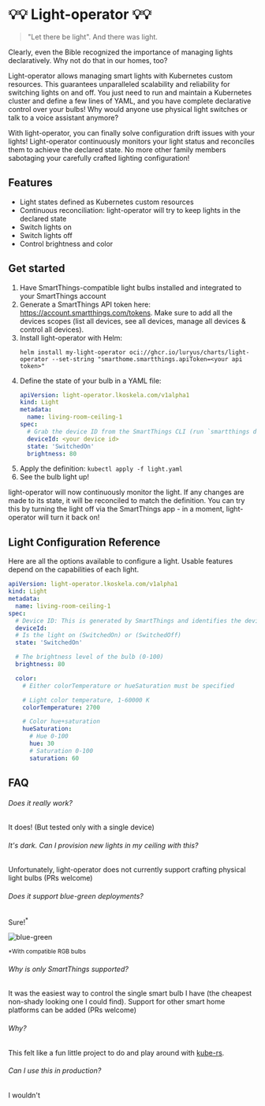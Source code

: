 
# 💡💡 Light-operator 💡💡

> "Let there be light". And there was light.

Clearly, even the Bible recognized the importance of managing lights declaratively. Why not do that in our homes, too?

Light-operator allows managing smart lights with Kubernetes custom resources. This guarantees unparalleled scalability and reliability for switching lights on and off. You just need to run and maintain a Kubernetes cluster and define a few lines of YAML, and you have complete declarative control over your bulbs! Why would anyone use physical light switches or talk to a voice assistant anymore?

With light-operator, you can finally solve configuration drift issues with your lights! Light-operator continuously monitors your light status and reconciles them to achieve the declared state. No more other family members sabotaging your carefully crafted lighting configuration!


## Features

- Light states defined as Kubernetes custom resources
- Continuous reconciliation: light-operator will try to keep lights in the declared state
- Switch lights on
- Switch lights off
- Control brightness and color


## Get started

1. Have SmartThings-compatible light bulbs installed and integrated to your SmartThings account
2. Generate a SmartThings API token here: https://account.smartthings.com/tokens. Make sure to add all the devices scopes (list all devices, see all devices, manage all devices & control all devices).
3. Install light-operator with Helm:
    ```
    helm install my-light-operator oci://ghcr.io/luryus/charts/light-operator --set-string "smarthome.smartthings.apiToken=<your api token>"
    ```
4. Define the state of your bulb in a YAML file:
    ```yaml
    apiVersion: light-operator.lkoskela.com/v1alpha1
    kind: Light
    metadata:
      name: living-room-ceiling-1
    spec:
      # Grab the device ID from the SmartThings CLI (run `smartthings devices`)
      deviceId: <your device id>
      state: 'SwitchedOn'
      brightness: 80
    ```
5. Apply the definition: `kubectl apply -f light.yaml`
6. See the bulb light up!

light-operator will now continuously monitor the light. If any changes are made to its state, it will be reconciled to match the definition. You can try this by turning the light off via the SmartThings app - in a moment, light-operator will turn it back on!


## Light Configuration Reference
Here are all the options available to configure a light. Usable features depend on the capabilities of each light.
```yaml
apiVersion: light-operator.lkoskela.com/v1alpha1
kind: Light
metadata:
  name: living-room-ceiling-1
spec:
  # Device ID: This is generated by SmartThings and identifies the device
  deviceId:
  # Is the light on (SwitchedOn) or (SwitchedOff)
  state: 'SwitchedOn'

  # The brightness level of the bulb (0-100)
  brightness: 80

  color:
    # Either colorTemperature or hueSaturation must be specified

    # Light color temperature, 1-60000 K
    colorTemperature: 2700

    # Color hue+saturation
    hueSaturation:
      # Hue 0-100
      hue: 30
      # Saturation 0-100
      saturation: 60
```


## FAQ

###### Does it really work?
It does! (But tested only with a single device)

###### It's dark. Can I provision new lights in my ceiling with this?
Unfortunately, light-operator does not currently support crafting physical light bulbs (PRs welcome)

###### Does it support blue-green deployments?
Sure!<sup>*</sup>

![blue-green](https://github.com/luryus/light-operator/assets/287814/0e14161f-fc4f-4bf8-ba9f-c75bd22f542c)


<sup>*With compatible RGB bulbs</sup>

###### Why is only SmartThings supported?
It was the easiest way to control the single smart bulb I have (the cheapest non-shady looking one I could find). Support for other smart home platforms can be added (PRs welcome)

###### Why?
This felt like a fun little project to do and play around with [kube-rs](https://kube.rs).

###### Can I use this in production?
I wouldn't

